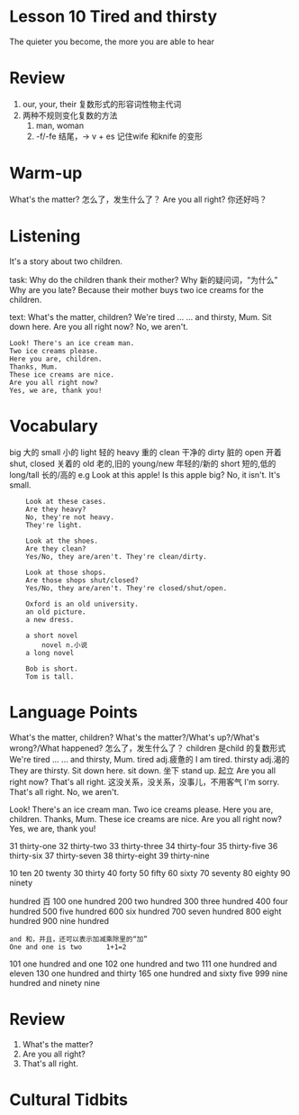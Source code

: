 # Lesson 10 Tired and thirsty

The quieter you become, the more you are able to hear

# Review

1. our, your, their 复数形式的形容词性物主代词
2. 两种不规则变化复数的方法
    1. man, woman
    2. -f/-fe 结尾，-> v + es
        记住wife 和knife 的变形

# Warm-up

What's the matter? 怎么了，发生什么了？
Are you all right? 你还好吗？

# Listening

It's a story about two children.

task:
    Why do the children thank their mother?
        Why 新的疑问词，“为什么”
        Why are you late?
    Because their mother buys two ice creams for the children.

text:
    What's the matter, children?
    We're tired ...
    ... and thirsty, Mum.
    Sit down here.
    Are you all right now?
    No, we aren't.

    Look! There's an ice cream man.
    Two ice creams please.
    Here you are, children.
    Thanks, Mum.
    These ice creams are nice.
    Are you all right now?
    Yes, we are, thank you!

# Vocabulary

big 大的            small 小的
light 轻的          heavy 重的
clean 干净的        dirty 脏的
open 开着           shut, closed 关着的
old 老的,旧的       young/new 年轻的/新的
short 短的,低的     long/tall 长的/高的
    e.g Look at this apple!
        Is this apple big?
        No, it isn't. It's small.

        Look at these cases.
        Are they heavy?
        No, they're not heavy.
        They're light.

        Look at the shoes.
        Are they clean?
        Yes/No, they are/aren't. They're clean/dirty.

        Look at those shops.
        Are those shops shut/closed?
        Yes/No, they are/aren't. They're closed/shut/open.

        Oxford is an old university.
        an old picture.
        a new dress.

        a short novel
            novel n.小说
        a long novel

        Bob is short.
        Tom is tall.

# Language Points

What's the matter, children?
    What's the matter?/What's up?/What's wrong?/What happened? 怎么了，发生什么了？
    children 是child 的复数形式
We're tired ...
... and thirsty, Mum.
    tired adj.疲惫的
        I am tired.
    thirsty adj.渴的
        They are thirsty.
Sit down here.
    sit down. 坐下
    stand up. 起立
Are you all right now?
    That's all right.   这没关系，没关系，没事儿，不用客气
        I'm sorry.
        That's all right.
No, we aren't.

Look! There's an ice cream man.
Two ice creams please.
Here you are, children.
Thanks, Mum.
These ice creams are nice.
Are you all right now?
Yes, we are, thank you!

31 thirty-one
32 thirty-two
33 thirty-three
34 thirty-four
35 thirty-five
36 thirty-six
37 thirty-seven
38 thirty-eight
39 thirty-nine

10 ten
20 twenty
30 thirty
40 forty
50 fifty
60 sixty
70 seventy
80 eighty
90 ninety

hundred 百
100 one hundred
200 two hundred
300 three hundred
400 four hundred
500 five hundred
600 six hundred
700 seven hundred
800 eight hundred
900 nine hundred

    and 和，并且，还可以表示加减乘除里的“加”
    One and one is two      1+1=2

101 one hundred and one
102 one hundred and two
111 one hundred and eleven
130 one hundred and thirty
165 one hundred and sixty five
999 nine hundred and ninety nine

# Review

1. What's the matter?
2. Are you all right?
3. That's all right.

# Cultural Tidbits

